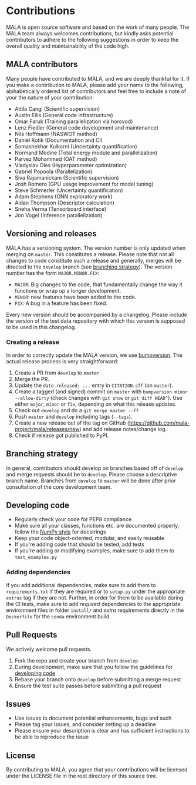 # Contributions

MALA is open source software and based on the work of many people. 
The MALA team always welcomes contributions, but kindly asks potential 
contributors to adhere to the following suggestions in order to keep the 
overall quality and maintainability of the code high.

## MALA contributors

Many people have contributed to MALA, and we are deeply thankful for it. 
If you make a contribution to MALA, please add your name to the following, 
alphabetically ordered list of contributors and feel free to include a note 
of your the nature of your contribution:

- Attila Cangi (Scientific supervision)
- Austin Ellis (General code infrastructure)
- Omar Faruk (Training parallelization via horovod)
- Lenz Fiedler (General code development and maintenance)
- Nils Hoffmann (NASWOT method)
- Daniel Kotik (Documentation and CI)
- Somashekhar Kulkarni (Uncertainty quantification)
- Normand Modine (Total energy module and parallelization)
- Parvez Mohammed (OAT method)
- Vladyslav Oles (Hyperparameter optimization)
- Gabriel Popoola (Parallelization)
- Siva Rajamanickam (Scientific supervision)
- Josh Romero (GPU usage improvement for model tuning)
- Steve Schmerler (Uncertainty quantification)
- Adam Stephens (GNN exploratory work)
- Aidan Thompson (Descriptor calculation)
- Sneha Verma (Tensorboard interface)
- Jon Vogel (Inference parallelization)

## Versioning and releases

MALA has a versioning system. The version number is only updated when merging
on `master`. This constitutes a release. Please note that not all changes
to code constitute such a release and generally, merges will be directed
to the `develop` branch
(see [branching strategy](#branching-strategy)). The version number has
the form `MAJOR.MINOR.FIX`:

* `MAJOR`: Big changes to the code, that fundamentally change the way it
  functions or wrap up a longer development.
* `MINOR`: new features have been added to the code.
* `FIX`: A bug in a feature has been fixed.

Every new version should be accompanied by a changelog. Please include the
version of the test data repository with which this version is supposed to be
used in this changelog.

### Creating a release

In order to correctly update the MALA version, we use 
[bumpversion](https://github.com/peritus/bumpversion). The actual release 
process is very straightforward:

1. Create a PR from `develop` to `master`.
2. Merge the PR.
3. Update the `date-released: ...` entry in `CITATION.cff` (on `master`).
4. Create a tagged (and signed) commit on `master` with `bumpversion minor --allow-dirty` (check changes with `git show` or `git diff HEAD^`). Use either `major`, `minor` or `fix`, depending on what this release updates.
5. Check out `develop` and do a `git merge master --ff`
6. Push `master` and `develop` including tags (`--tags`). 
7. Create a new release out of the tag on GitHub (https://github.com/mala-project/mala/releases/new) and add release notes/change log.
8. Check if release got published to PyPI.

## Branching strategy

In general, contributors should develop on branches based off of `develop` and
merge requests should be to `develop`. Please choose a descriptive branch name.
Branches from `develop` to `master` will be done after prior consultation of
the core development team.

## Developing code

* Regularly check your code for PEP8 compliance
* Make sure all your classes, functions etc. are documented properly,
  follow the
  [NumPy style](https://numpydoc.readthedocs.io/en/latest/format.html#docstring-standard)
  for docstrings
* Keep your code object-oriented, modular, and easily reusable
* If you're adding code that should be tested, add tests
* If you're adding or modifying examples, make sure to add them to `test_examples.py`

### Adding dependencies

If you add additional dependencies, make sure to add them to `requirements.txt`
if they are required or to `setup.py` under the appropriate `extras` tag if 
they are not. 
Further, in order for them to be available during the CI tests, make sure to 
add _required_ dependencies to the appropriate environment files in folder `install/` and _extra_ requirements directly in the `Dockerfile` for the `conda` environment build.


## Pull Requests
We actively welcome pull requests.
1. Fork the repo and create your branch from `develop`
2. During development, make sure that you follow the guidelines for [developing code](#developing-code)
3. Rebase your branch onto `develop` before submitting a merge request
4. Ensure the test suite passes before submitting a pull request

## Issues

* Use issues to document potential enhancements, bugs and such
* Please tag your issues, and consider setting up a deadline
* Please ensure your description is clear and has sufficient instructions to be able to reproduce the issue

## License
By contributing to MALA, you agree that your contributions will be licensed under the LICENSE file in the root directory of this source tree.

